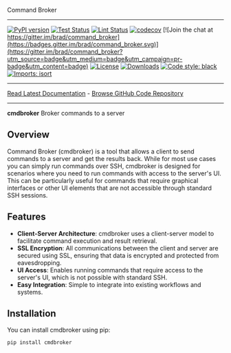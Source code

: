 Command Broker
_________________

[![PyPI version](https://badge.fury.io/py/command_broker.svg)](http://badge.fury.io/py/command_broker)
[![Test Status](https://github.com/brad/command_broker/workflows/Test/badge.svg?branch=develop)](https://github.com/brad/command_broker/actions?query=workflow%3ATest)
[![Lint Status](https://github.com/brad/command_broker/workflows/Lint/badge.svg?branch=develop)](https://github.com/brad/command_broker/actions?query=workflow%3ALint)
[![codecov](https://codecov.io/gh/brad/command_broker/branch/main/graph/badge.svg)](https://codecov.io/gh/brad/command_broker)
[![Join the chat at https://gitter.im/brad/command_broker](https://badges.gitter.im/brad/command_broker.svg)](https://gitter.im/brad/command_broker?utm_source=badge&utm_medium=badge&utm_campaign=pr-badge&utm_content=badge)
[![License](https://img.shields.io/github/license/mashape/apistatus.svg)](https://pypi.python.org/pypi/command_broker/)
[![Downloads](https://pepy.tech/badge/command_broker)](https://pepy.tech/project/command_broker)
[![Code style: black](https://img.shields.io/badge/code%20style-black-000000.svg)](https://github.com/psf/black)
[![Imports: isort](https://img.shields.io/badge/%20imports-isort-%231674b1?style=flat&labelColor=ef8336)](https://timothycrosley.github.io/isort/)
_________________

[Read Latest Documentation](https://brad.github.io/command_broker/) - [Browse GitHub Code Repository](https://github.com/brad/command_broker/)
_________________

**cmdbroker** Broker commands to a server

## Overview

Command Broker (cmdbroker) is a tool that allows a client to send commands to a server and get the results back. While for most use cases you can simply run commands over SSH, cmdbroker is designed for scenarios where you need to run commands with access to the server's UI. This can be particularly useful for commands that require graphical interfaces or other UI elements that are not accessible through standard SSH sessions.

## Features

- **Client-Server Architecture**: cmdbroker uses a client-server model to facilitate command execution and result retrieval.
- **SSL Encryption**: All communications between the client and server are secured using SSL, ensuring that data is encrypted and protected from eavesdropping.
- **UI Access**: Enables running commands that require access to the server's UI, which is not possible with standard SSH.
- **Easy Integration**: Simple to integrate into existing workflows and systems.

## Installation

You can install cmdbroker using pip:

```bash
pip install cmdbroker
